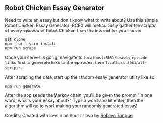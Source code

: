## Robot Chicken Essay Generator

Need to write an essay but don't know what to write about? Use this simple Robot Chicken Essay Generator! RCEG will meticulously gather the scripts of every episode of Robot Chicken from the internet for you like so:

```
git clone
npm - or - yarn install
npm run scrape
```

Once your server is going, navigate to `localhost:8081/season-episode-links` first to generate links to the episodes, then `localhost:8081/all-scripts`.

After scraping the data, start up the random essay generator utility like so:

```
npm run generate
```

After the app seeds the Markov chain, you'll be given the prompt "In one word, what's your essay about?" Type a word and hit enter, then the algorithm will go to work making your randomly generated essay!

Credits: Created with love in an hour or two by [Robbyn Tongue](https://www.linkedin.com/in/robbyntongue/)
